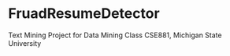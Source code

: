 FruadResumeDetector
===================

Text Mining Project for Data Mining Class CSE881, Michigan State University

